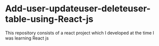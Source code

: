 # Add-user-updateuser-deleteuser-table-using-React-js
This repository consists of a react project which I developed at the time I was learning React js
